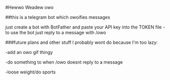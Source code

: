 #Hewwo Weadew owo

##this is a telegram bot which owoifies messages

just create a bot with BotFather and paste your API key into the TOKEN file
-to use the bot just reply to a message with /owo

###future plans and other stuff I probably wont do because I'm too lazy:

-add an owo gif thingy

-do something to when /owo doesnt reply to a message

-loose weight/do sports


